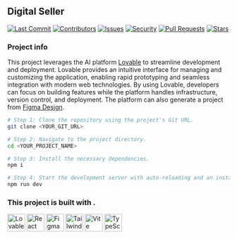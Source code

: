## Digital Seller
[![Last Commit](https://img.shields.io/github/last-commit/Nazar-Pichak/digital-seller)](https://github.com/Nazar-Pichak/digital-seller/commits/main) [![Contributors](https://img.shields.io/github/contributors/Nazar-Pichak/digital-seller)](https://github.com/Nazar-Pichak/digital-seller/graphs/contributors) [![Issues](https://img.shields.io/github/issues/Nazar-Pichak/digital-seller)](https://github.com/Nazar-Pichak/digital-seller/issues) [![Security](https://img.shields.io/badge/security-checks-brightgreen)](https://github.com/Nazar-Pichak/digital-seller/security) [![Pull Requests](https://img.shields.io/github/issues-pr/Nazar-Pichak/digital-seller)](https://github.com/Nazar-Pichak/digital-seller/pulls) [![Stars](https://img.shields.io/github/stars/Nazar-Pichak/digital-seller?style=social)](https://github.com/Nazar-Pichak/digital-seller/stargazers)

### Project info
This project leverages the AI platform [Lovable](https://lovable.dev) to streamline development and deployment. Lovable provides an intuitive interface for managing and customizing the application, enabling rapid prototyping and seamless integration with modern web technologies. By using Lovable, developers can focus on building features while the platform handles infrastructure, version control, and deployment. The platform can also generate a project from [Figma Design](https://www.figma.com/).

```sh
# Step 1: Clone the repository using the project's Git URL.
git clone <YOUR_GIT_URL>

# Step 2: Navigate to the project directory.
cd <YOUR_PROJECT_NAME>

# Step 3: Install the necessary dependencies.
npm i

# Step 4: Start the development server with auto-reloading and an instant preview.
npm run dev
```

### This project is built with .

<img src="https://lovable.dev/favicon.ico" alt="Lovable" width="40" height="40" /> <img src="https://reactjs.org/favicon.ico" alt="React" width="40" height="40" /> <img src="https://static.figma.com/app/icon/1/favicon.ico" alt="Figma" width="40" height="40" /> <img src="https://img.icons8.com/?size=100&id=4PiNHtUJVbLs&format=png&color=000000" alt="TailwindCSS" width="40" height="40" /> <img src="https://img.icons8.com/?size=100&id=dJjTWMogzFzg&format=png&color=000000" alt="Vite" width="40" height="40" /> <img src="https://img.icons8.com/?size=100&id=nCj4PvnCO0tZ&format=png&color=000000" alt="TypeScript" width="40" height="40" /> 


